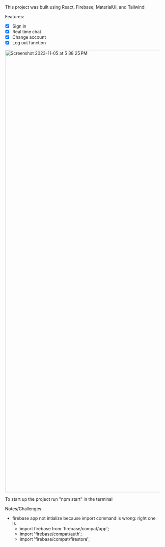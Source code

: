 This project was built using React, Firebase, MaterialUI, and Tailwind

Features:
- [x] Sign in 
- [x] Real time chat
- [x] Change account
- [x] Log out function

<img width="1440" alt="Screenshot 2023-11-05 at 5 38 25 PM" src="https://github.com/bentan1020/messagingApp/assets/73725152/f0378690-59a1-4359-afc7-97875fba4afd">


To start up the project
run "npm start" in the terminal

Notes/Challenges:
- firebase app not intialize because import command is wrong: right one is 
    - import firebase from 'firebase/compat/app';
    - import 'firebase/compat/auth';
    - import 'firebase/compat/firestore';
